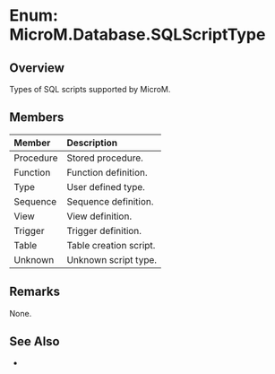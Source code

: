 # Enum: MicroM.Database.SQLScriptType
## Overview
Types of SQL scripts supported by MicroM.

## Members
| Member | Description |
|:------------|:-------------|
| Procedure | Stored procedure. |
| Function | Function definition. |
| Type | User defined type. |
| Sequence | Sequence definition. |
| View | View definition. |
| Trigger | Trigger definition. |
| Table | Table creation script. |
| Unknown | Unknown script type. |

## Remarks
None.

## See Also
-
